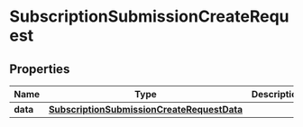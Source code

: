 

# SubscriptionSubmissionCreateRequest


## Properties

| Name | Type | Description | Notes |
|------------ | ------------- | ------------- | -------------|
|**data** | [**SubscriptionSubmissionCreateRequestData**](SubscriptionSubmissionCreateRequestData.md) |  |  |



